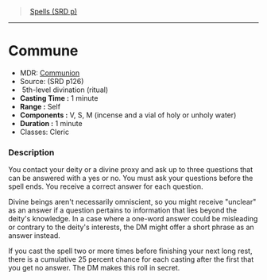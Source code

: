 ﻿---
!SpellItem
Name: Commune
AltName: '[Communion](hd_spells_communion.md)'
Type: divination
Level: 5
CastingTime: 1 minute
Range: Self
Components: V, S, M (incense and a vial of holy or unholy water)
Duration: 1 minute
Classes: Cleric
Family: SpellVO
Source: (SRD p126)
Ritual: ritual
Id: spells_vo.md#commune
ParentLink: spells_vo.md#spells-srd-p
ParentName: Spells (SRD p)
NameLevel: 1
Attributes:
  Name: Commune
  Markdown: >+
    # <!--Name-->Commune<!--/Name-->


    - MDR: <!--AltName-->[Communion](hd_spells_communion.md)<!--/AltName-->

    - Source: <!--Source-->(SRD p126)<!--/Source-->

    -  <!--Level-->5<!--/Level-->th-level <!--Type-->divination<!--/Type--> (<!--Ritual-->ritual<!--/Ritual-->)

    - **Casting Time :** <!--CastingTime-->1 minute<!--/CastingTime-->

    - **Range :** <!--Range-->Self<!--/Range-->

    - **Components :** <!--Components-->V, S, M (incense and a vial of holy or unholy water)<!--/Components-->

    - **Duration :** <!--Duration-->1 minute<!--/Duration-->

    - Classes: <!--Classes-->Cleric<!--/Classes-->


    ### Description


    You contact your deity or a divine proxy and ask up to three questions that can be answered with a yes or no. You must ask your questions before the spell ends. You receive a correct answer for each question.


    Divine beings aren't necessarily omniscient, so you might receive "unclear" as an answer if a question pertains to information that lies beyond the deity's knowledge. In a case where a one-word answer could be misleading or contrary to the deity's interests, the DM might offer a short phrase as an answer instead.


    If you cast the spell two or more times before finishing your next long rest, there is a cumulative 25 percent chance for each casting after the first that you get no answer. The DM makes this roll in secret.

  AltName: '[Communion](hd_spells_communion.md)'
  Source: (SRD p126)
  Level: 5
  Type: divination
  Ritual: ritual
  CastingTime: 1 minute
  Range: Self
  Components: V, S, M (incense and a vial of holy or unholy water)
  Duration: 1 minute
  Classes: Cleric
AttributesDictionary: >+
  Name: Commune

  Markdown: >+

    # <!--Name-->Commune<!--/Name-->





    - MDR: <!--AltName-->[Communion](hd_spells_communion.md)<!--/AltName-->



    - Source: <!--Source-->(SRD p126)<!--/Source-->



    -  <!--Level-->5<!--/Level-->th-level <!--Type-->divination<!--/Type--> (<!--Ritual-->ritual<!--/Ritual-->)



    - **Casting Time :** <!--CastingTime-->1 minute<!--/CastingTime-->



    - **Range :** <!--Range-->Self<!--/Range-->



    - **Components :** <!--Components-->V, S, M (incense and a vial of holy or unholy water)<!--/Components-->



    - **Duration :** <!--Duration-->1 minute<!--/Duration-->



    - Classes: <!--Classes-->Cleric<!--/Classes-->





    ### Description





    You contact your deity or a divine proxy and ask up to three questions that can be answered with a yes or no. You must ask your questions before the spell ends. You receive a correct answer for each question.





    Divine beings aren't necessarily omniscient, so you might receive "unclear" as an answer if a question pertains to information that lies beyond the deity's knowledge. In a case where a one-word answer could be misleading or contrary to the deity's interests, the DM might offer a short phrase as an answer instead.





    If you cast the spell two or more times before finishing your next long rest, there is a cumulative 25 percent chance for each casting after the first that you get no answer. The DM makes this roll in secret.



  AltName: '[Communion](hd_spells_communion.md)'

  Source: (SRD p126)

  Level: 5

  Type: divination

  Ritual: ritual

  CastingTime: 1 minute

  Range: Self

  Components: V, S, M (incense and a vial of holy or unholy water)

  Duration: 1 minute

  Classes: Cleric

---
> [Spells (SRD p)](srd_spells.md)

---

# Commune

- MDR: [Communion](hd_spells_communion.md)
- Source: (SRD p126)
-  5th-level divination (ritual)
- **Casting Time :** 1 minute
- **Range :** Self
- **Components :** V, S, M (incense and a vial of holy or unholy water)
- **Duration :** 1 minute
- Classes: Cleric

### Description

You contact your deity or a divine proxy and ask up to three questions that can be answered with a yes or no. You must ask your questions before the spell ends. You receive a correct answer for each question.

Divine beings aren't necessarily omniscient, so you might receive "unclear" as an answer if a question pertains to information that lies beyond the deity's knowledge. In a case where a one-word answer could be misleading or contrary to the deity's interests, the DM might offer a short phrase as an answer instead.

If you cast the spell two or more times before finishing your next long rest, there is a cumulative 25 percent chance for each casting after the first that you get no answer. The DM makes this roll in secret.

